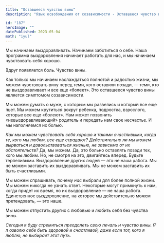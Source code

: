 ```yaml
---
title: "Оставшееся чувство вины"
description: "Язык освобождения от созависимости - Оставшееся чувство вины"

id: "187"
heroImage: ""
datePublished: 2023-05-04
moth: "iyul"
---
```


Мы начинаем выздоравливать. Начинаем заботиться о себе. Наша программа
выздоровления начинает работать для нас, и мы начинаем чувствовать себя
хорошо.

Вдруг появляется боль. Чувство вины.

Как только мы начинаем наслаждаться полнотой и радостью жизни, мы можем
чувствовать вину перед теми, кого оставили позади, — теми, кто не
выздоравливает и все еще «болеет». Это оставшееся чувство вины является
симптомом созависимости.

Мы можем думать о муже, с которым мы развелись и который все еще пьет. Мы
можем крутиться вокруг ребенка, подростка, взрослого, которые все еще
«болеют». Нам может позвонить «невыздоравливающий» родитель и передать нам
свое несчастье. И мы наполняемся их болью.

_Как мы можем чувствовать себя хорошо и такими счастливыми, когда те, кого мы
любим, все еще страдают?_ _Действительно ли мы можем вырваться и
довольствоваться жизнью, не зависимо от их обстоятельств?_ Да, мы можем. Да,
это больно оставлять позади тех, кого мы любим. Но, не смотря на это,
двигайтесь вперед. Будьте терпеливыми. Выздоровление других людей — это не
наша работа. Мы не можем заставить их выздоравливать. Мы не можем заставить их
быть счастливыми.

Мы можем спрашивать, почему _нас_ выбрали для более полной жизни. Мы можем
никогда не узнать ответ. Некоторые могут примкнуть к нам, когда придет их
время, но их выздоровление — не наша работа. Единственное выздоровление, на
которое мы действительно можем претендовать, — это наше.

Мы можем отпустить других с любовью и любить себя без чувства вины.

_Сегодня_ _я_ _буду_ _стремиться_ _преодолеть_ _свою_ _печаль_ _и_ _чувство_
_вины._ _Я_ _п_ _озволю_ _себе_ _быть_ _здоровой_ _и_ _счастливой,_ _даже_
_если_ _тот,_ _кого_ _я_ _люблю,_ _не_ _выбирает_ _этот_ _путь._
